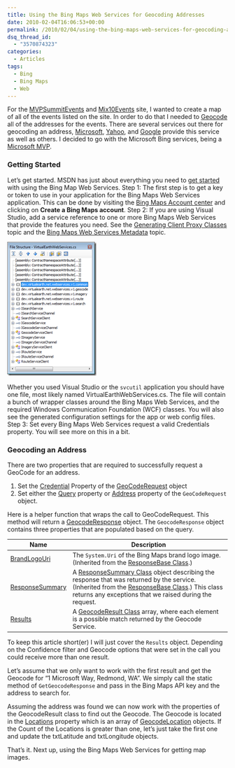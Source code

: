 ```yaml
---
title: Using the Bing Maps Web Services for Geocoding Addresses
date: 2010-02-04T16:06:53+00:00
permalink: /2010/02/04/using-the-bing-maps-web-services-for-geocoding-addresses/
dsq_thread_id:
  - "3570874323"
categories:
  - Articles
tags:
  - Bing
  - Bing Maps
  - Web
---
```

For the [MVPSummitEvents](http://www.mvpsummitevents.com/) and [Mix10Events](http://www.visitmixevents.info) site, I wanted to create a map of all of the events listed on the site. In order to do that I needed to [Geocode](http://en.wikipedia.org/wiki/Geocoding) all of the addresses for the events.  There are several services out there for geocoding an address, [Microsoft](http://msdn.microsoft.com/en-us/library/cc966793.aspx?WT.mc_id=DOP-MVP-4024623), [Yahoo](http://developer.yahoo.com/maps/rest/V1/geocode.html), and [Google](http://code.google.com/apis/maps/documentation/geocoding/) provide this service as well as others.  I decided to go with the Microsoft Bing services, being a [Microsoft MVP](https://mvp.support.microsoft.com/profile=4C0083AE-C0DE-4F05-A179-D9072AF2EA2B).

### Getting Started

Let’s get started. MSDN has just about everything you need to [get started](http://msdn.microsoft.com/en-us/library/cc966926.aspx?WT.mc_id=DOP-MVP-4024623) with using the Bing Map Web Services. Step 1: The first step is to get a key or token to use in your application for the Bing Maps Web Services application. This can be done by visiting the [Bing Maps Account center](https://www.bingmapsportal.com) and clicking on **Create a Bing Maps account**. Step 2: If you are using Visual Studio, add a service reference to one or more Bing Maps Web Services that provide the features you need. See the [Generating Client Proxy Classes](http://msdn.microsoft.com/en-us/library/cc980833.aspx?WT.mc_id=DOP-MVP-4024623) topic and the [Bing Maps Web Services Metadata](http://msdn.microsoft.com/en-us/library/cc966738.aspx?WT.mc_id=DOP-MVP-4024623) topic. 

[![VirtualEarthWebServices](/assets/images/posts/VirtualEarthWebServices_thumb.png "VirtualEarthWebServices")](/assets/images/posts/VirtualEarthWebServices.png)

Whether you used Visual Studio or the `svcutil` application you should have one file, most likely named VirtualEarthWebServices.cs. The file will contain a bunch of wrapper classes around the Bing Maps Web Services, and the required Windows Communication Foundation (WCF) classes. You will also see the generated configuration settings for the app or web config files. Step 3: Set every Bing Maps Web Services request a valid Credentials property. You will see more on this in a bit.

### Geocoding an Address

There are two properties that are required to successfully request a GeoCode for an address.

1. Set the [Credential](http://msdn.microsoft.com/en-us/library/cc966923.aspx?WT.mc_id=DOP-MVP-4024623) Property of the [GeoCodeRequest](http://msdn.microsoft.com/en-us/library/cc980924.aspx?WT.mc_id=DOP-MVP-4024623) object
2. Set either the [Query](http://msdn.microsoft.com/en-us/library/cc981130.aspx?WT.mc_id=DOP-MVP-4024623) property or [Address](http://msdn.microsoft.com/en-us/library/cc966788.aspx?WT.mc_id=DOP-MVP-4024623) property of the `GeoCodeRequest` object.

Here is a helper function that wraps the call to GeoCodeRequest. This method will return a [GeocodeResponse](http://msdn.microsoft.com/en-us/library/cc980928.aspx?WT.mc_id=DOP-MVP-4024623) object. The `GeocodeResponse` object contains three properties that are populated based on the query.

|Name|Description|
|--- |--- |
|[BrandLogoUri](http://msdn.microsoft.com/en-us/library/ee692183.aspx?WT.mc_id=DOP-MVP-4024623)|The `System.Uri` of the Bing Maps brand logo image. (Inherited from the [ResponseBase Class](http://msdn.microsoft.com/en-us/library/cc981076.aspx?WT.mc_id=DOP-MVP-4024623).)|
|[ResponseSummary](http://msdn.microsoft.com/en-us/library/cc980964.aspx?WT.mc_id=DOP-MVP-4024623)|A [ResponseSummary Class](http://msdn.microsoft.com/en-us/library/cc980902.aspx?WT.mc_id=DOP-MVP-4024623) object describing the response that was returned by the service. (Inherited from the [ResponseBase Class](http://msdn.microsoft.com/en-us/library/cc981076.aspx?WT.mc_id=DOP-MVP-4024623).) This class returns any exceptions that we raised during the request.|
|[Results](http://msdn.microsoft.com/en-us/library/cc980800.aspx?WT.mc_id=DOP-MVP-4024623)|A [GeocodeResult Class](http://msdn.microsoft.com/en-us/library/cc980950.aspx?WT.mc_id=DOP-MVP-4024623) array, where each element is a possible match returned by the Geocode Service.|

To keep this article short(er) I will just cover the `Results` object. Depending on the Confidence filter and Geocode options that were set in the call you could receive more than one result.

Let’s assume that we only want to work with the first result and get the Geocode for “1 Microsoft Way, Redmond, WA”. We simply call the static method of `GetGeocodeResponse` and pass in the Bing Maps API key and the address to search for.

Assuming the address was found we can now work with the properties of the GeocodeResult class to find out the Geocode.  The Geocode is located in the [Locations](http://msdn.microsoft.com/en-us/library/cc966919.aspx?WT.mc_id=DOP-MVP-4024623) property which is an array of [GeocodeLocation](http://msdn.microsoft.com/en-us/library/cc966778.aspx?WT.mc_id=DOP-MVP-4024623) objects. If the Count of the Locations is greater than one, let’s just take the first one and update the txtLatitude and txtLongitude objects.

That’s it. Next up, using the Bing Maps Web Services for getting map images.